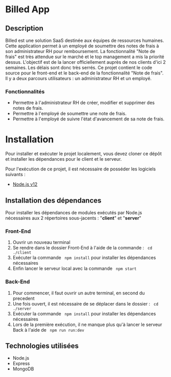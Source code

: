 # Billed App

## Description
Billed est une solution SaaS destinée aux équipes de ressources humaines. 
Cette application permet à un employé de soumettre des notes de frais à son administrateur RH pour remboursement.
La fonctionnalité "Note de frais" est très attendue sur le marché et le top management a mis la priorité dessus. 
L'objectif est de la lancer officiellement auprès de nos clients d'ici 2 semaines. Les délais sont donc très serrés.
Ce projet contient le code source pour le front-end et le back-end de la fonctionnalité "Note de frais".
Il y a deux parcours utilisateurs : un administrateur RH et un employé.

### Fonctionnalités
- Permettre à l'administrateur RH de créer, modifier et supprimer des notes de frais.
- Permettre à l'employé de soumettre une note de frais.
- Permettre à l'employé de suivre l'état d'avancement de sa note de frais.

# Installation
Pour installer et exécuter le projet localement, vous devez cloner ce dépôt et installer les dépendances pour le client et le serveur.

Pour l'exécution de ce projet, il est nécessaire de posséder les logiciels suivants :
- [Node.js v12](https://nodejs.org/en/)

## Installation des dépendances

Pour installer les dépendances de modules exécutés par Node.js nécessaires aux 2 répertoires sous-jacents : "**client**" et "**server**"

### Front-End

1. Ouvrir un nouveau terminal
2. Se rendre dans le dossier Front-End à l'aide de la commande : ``` cd ./client```
3. Exécuter la commande ``` npm install``` pour installer les dépendances nécessaires
4. Enfin lancer le serveur local avec la commande ``` npm start```

### Back-End

1. Pour commencer, il faut ouvrir un autre terminal, en second du precedent
2. Une fois ouvert, il est nécessaire de se déplacer dans le dossier : ``` cd ./server```
3. Exécuter la commande ``` npm install``` pour installer les dépendances nécessaires
4. Lors de la première exécution, il ne manque plus qu'à lancer le serveur Back à l'aide de ``` npm run run:dev```


## Technologies utilisées
- Node.js
- Express
- MongoDB
